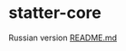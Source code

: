 # statter-core

Russian version <a href="https://github.com/gdevby/desktop-starter-launch-update-bootstrap/blob/master/starter-core/README_RU.md">README.md</a>